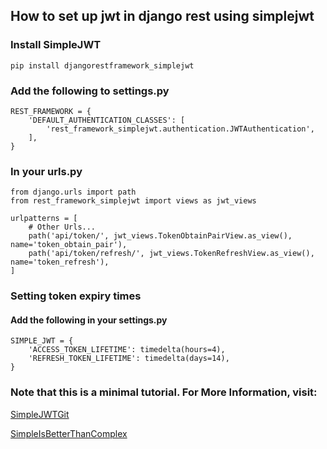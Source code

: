 ## How to set up jwt in django rest using simplejwt

### Install SimpleJWT

```
pip install djangorestframework_simplejwt
```

### Add the following to settings.py

```
REST_FRAMEWORK = {
    'DEFAULT_AUTHENTICATION_CLASSES': [
        'rest_framework_simplejwt.authentication.JWTAuthentication',
    ],
}
```

### In your urls.py

```
from django.urls import path
from rest_framework_simplejwt import views as jwt_views

urlpatterns = [
    # Other Urls...
    path('api/token/', jwt_views.TokenObtainPairView.as_view(), name='token_obtain_pair'),
    path('api/token/refresh/', jwt_views.TokenRefreshView.as_view(), name='token_refresh'),
]
```

### Setting token expiry times
#### Add the following in your settings.py
```
SIMPLE_JWT = {
    'ACCESS_TOKEN_LIFETIME': timedelta(hours=4),
    'REFRESH_TOKEN_LIFETIME': timedelta(days=14),
}
```


### Note that this is a minimal tutorial. For More Information, visit:

[SimpleJWTGit](https://github.com/jazzband/djangorestframework-simplejwt)

[SimpleIsBetterThanComplex](https://simpleisbetterthancomplex.com/tutorial/2018/12/19/how-to-use-jwt-authentication-with-django-rest-framework.html)